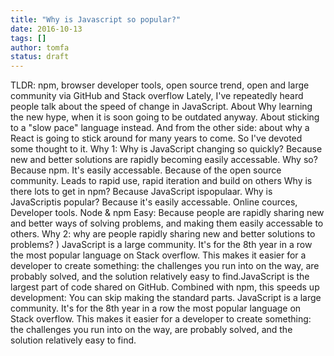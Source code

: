 ```yaml
---
title: "Why is Javascript so popular?"
date: 2016-10-13
tags: []
author: tomfa
status: draft
---
```


TLDR: npm, browser developer tools, open source trend, open and large community via GitHub and Stack overflow Lately, I've repeatedly heard people talk about the speed of change in JavaScript. About Why learning the new hype, when it is soon going to be outdated anyway. About sticking to a "slow pace" language instead. And from the other side: about why a React is going to stick around for many years to come. So I've devoted some thought to it. Why 1: Why is JavaScript changing so quickly? Because new and better solutions are rapidly becoming easily accessable. Why so? Because npm. It's easily accessable. Because of the open source community. Leads to rapid use, rapid iteration and build on others Why is there lots to get in npm? Because JavaScript ispopulaar. Why is JavaScriptis popular? Because it's easily accessable. Online cources, Developer tools. Node & npm Easy: Because people are rapidly sharing new and better ways of solving problems, and making them easily accessable to others. Why 2: why are people rapidly sharing new and better solutions to problems? ) JavaScript is a large community. It's for the 8th year in a row the most popular language on Stack overflow. This makes it easier for a developer to create something: the challenges you run into on the way, are probably solved, and the solution relatively easy to find.JavaScript is the largest part of code shared on GitHub. Combined with npm, this speeds up development: You can skip making the standard parts. JavaScript is a large community. It's for the 8th year in a row the most popular language on Stack overflow. This makes it easier for a developer to create something: the challenges you run into on the way, are probably solved, and the solution relatively easy to find.
